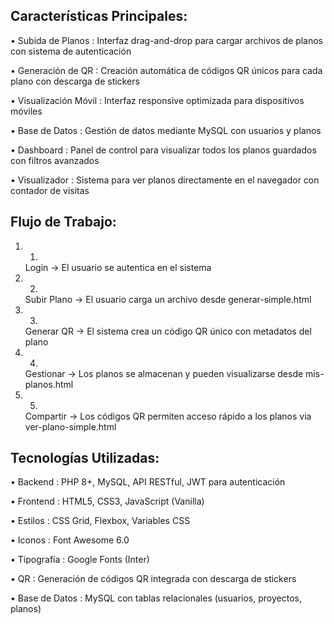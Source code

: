 ## Características Principales:
• Subida de Planos : Interfaz drag-and-drop para cargar archivos de planos con sistema de autenticación

• Generación de QR : Creación automática de códigos QR únicos para cada plano con descarga de stickers

• Visualización Móvil : Interfaz responsive optimizada para dispositivos móviles

• Base de Datos : Gestión de datos mediante MySQL con usuarios y planos

• Dashboard : Panel de control para visualizar todos los planos guardados con filtros avanzados

• Visualizador : Sistema para ver planos directamente en el navegador con contador de visitas

## Flujo de Trabajo:
1. 1.
   Login → El usuario se autentica en el sistema
2. 2.
   Subir Plano → El usuario carga un archivo desde generar-simple.html
3. 3.
   Generar QR → El sistema crea un código QR único con metadatos del plano
4. 4.
   Gestionar → Los planos se almacenan y pueden visualizarse desde mis-planos.html
5. 5.
   Compartir → Los códigos QR permiten acceso rápido a los planos via ver-plano-simple.html
## Tecnologías Utilizadas:
• Backend : PHP 8+, MySQL, API RESTful, JWT para autenticación

• Frontend : HTML5, CSS3, JavaScript (Vanilla)

• Estilos : CSS Grid, Flexbox, Variables CSS

• Iconos : Font Awesome 6.0

• Tipografía : Google Fonts (Inter)

• QR : Generación de códigos QR integrada con descarga de stickers

• Base de Datos : MySQL con tablas relacionales (usuarios, proyectos, planos)
